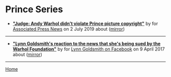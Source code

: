 # Prince Series

 - [**"Judge: Andy Warhol didn’t violate Prince picture copyright"**](https://www.apnews.com/d14de100e0454e658238546e0e036fc2) by  for [Associated Press News](https://www.apnews.com/) on 2 July 2019 about  ([mirror](https://web.archive.org/web/*/https://www.apnews.com/d14de100e0454e658238546e0e036fc2))

----

 - [**"Lynn Goldsmith's reaction to the news that she's being sued by the Warhol Foundation"**](https://www.facebook.com/lynn.goldsmith/posts/10155098104516758) by  for [Lynn Goldsmith on Facebook](https://www.facebook.com/lynn.goldsmith) on 9 April 2017 about  ([mirror](https://web.archive.org/web/*/https://www.facebook.com/lynn.goldsmith/posts/10155098104516758))

----

[Home](../)

